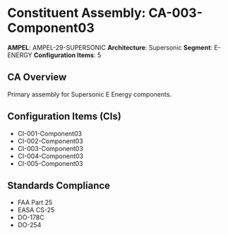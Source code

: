 # Constituent Assembly: CA-003-Component03

**AMPEL**: AMPEL-29-SUPERSONIC
**Architecture**: Supersonic
**Segment**: E-ENERGY
**Configuration Items**: 5

## CA Overview
Primary assembly for Supersonic E Energy components.

## Configuration Items (CIs)
- CI-001-Component03
- CI-002-Component03
- CI-003-Component03
- CI-004-Component03
- CI-005-Component03

## Standards Compliance
- FAA Part 25
- EASA CS-25
- DO-178C
- DO-254
